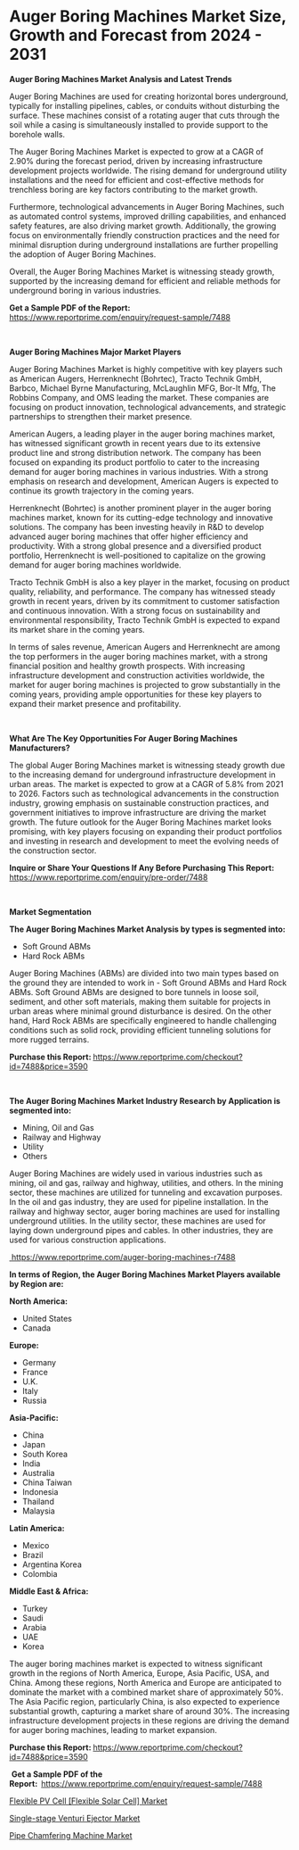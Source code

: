 <p><h1>Auger Boring Machines Market Size, Growth and Forecast from 2024 - 2031</h1></p><p><strong>Auger Boring Machines Market Analysis and Latest Trends</strong></p>
<p><p>Auger Boring Machines are used for creating horizontal bores underground, typically for installing pipelines, cables, or conduits without disturbing the surface. These machines consist of a rotating auger that cuts through the soil while a casing is simultaneously installed to provide support to the borehole walls.</p><p>The Auger Boring Machines Market is expected to grow at a CAGR of 2.90% during the forecast period, driven by increasing infrastructure development projects worldwide. The rising demand for underground utility installations and the need for efficient and cost-effective methods for trenchless boring are key factors contributing to the market growth.</p><p>Furthermore, technological advancements in Auger Boring Machines, such as automated control systems, improved drilling capabilities, and enhanced safety features, are also driving market growth. Additionally, the growing focus on environmentally friendly construction practices and the need for minimal disruption during underground installations are further propelling the adoption of Auger Boring Machines.</p><p>Overall, the Auger Boring Machines Market is witnessing steady growth, supported by the increasing demand for efficient and reliable methods for underground boring in various industries.</p></p>
<p><strong>Get a Sample PDF of the Report:&nbsp;</strong> <a href="https://www.reportprime.com/enquiry/request-sample/7488">https://www.reportprime.com/enquiry/request-sample/7488</a></p>
<p>&nbsp;</p>
<p><strong>Auger Boring Machines Major Market Players</strong></p>
<p><p>Auger Boring Machines Market is highly competitive with key players such as American Augers, Herrenknecht (Bohrtec), Tracto Technik GmbH, Barbco, Michael Byrne Manufacturing, McLaughlin MFG, Bor-It Mfg, The Robbins Company, and OMS leading the market. These companies are focusing on product innovation, technological advancements, and strategic partnerships to strengthen their market presence.</p><p>American Augers, a leading player in the auger boring machines market, has witnessed significant growth in recent years due to its extensive product line and strong distribution network. The company has been focused on expanding its product portfolio to cater to the increasing demand for auger boring machines in various industries. With a strong emphasis on research and development, American Augers is expected to continue its growth trajectory in the coming years.</p><p>Herrenknecht (Bohrtec) is another prominent player in the auger boring machines market, known for its cutting-edge technology and innovative solutions. The company has been investing heavily in R&D to develop advanced auger boring machines that offer higher efficiency and productivity. With a strong global presence and a diversified product portfolio, Herrenknecht is well-positioned to capitalize on the growing demand for auger boring machines worldwide.</p><p>Tracto Technik GmbH is also a key player in the market, focusing on product quality, reliability, and performance. The company has witnessed steady growth in recent years, driven by its commitment to customer satisfaction and continuous innovation. With a strong focus on sustainability and environmental responsibility, Tracto Technik GmbH is expected to expand its market share in the coming years.</p><p>In terms of sales revenue, American Augers and Herrenknecht are among the top performers in the auger boring machines market, with a strong financial position and healthy growth prospects. With increasing infrastructure development and construction activities worldwide, the market for auger boring machines is projected to grow substantially in the coming years, providing ample opportunities for these key players to expand their market presence and profitability.</p></p>
<p>&nbsp;</p>
<p><strong>What Are The Key Opportunities For Auger Boring Machines Manufacturers?</strong></p>
<p><p>The global Auger Boring Machines market is witnessing steady growth due to the increasing demand for underground infrastructure development in urban areas. The market is expected to grow at a CAGR of 5.8% from 2021 to 2026. Factors such as technological advancements in the construction industry, growing emphasis on sustainable construction practices, and government initiatives to improve infrastructure are driving the market growth. The future outlook for the Auger Boring Machines market looks promising, with key players focusing on expanding their product portfolios and investing in research and development to meet the evolving needs of the construction sector.</p></p>
<p><strong>Inquire or Share Your Questions If Any Before Purchasing This Report:</strong> <a href="https://www.reportprime.com/enquiry/pre-order/7488">https://www.reportprime.com/enquiry/pre-order/7488</a></p>
<p>&nbsp;</p>
<p><strong>Market Segmentation</strong></p>
<p><strong>The Auger Boring Machines Market Analysis by types is segmented into:</strong></p>
<p><ul><li>Soft Ground ABMs</li><li>Hard Rock ABMs</li></ul></p>
<p><p>Auger Boring Machines (ABMs) are divided into two main types based on the ground they are intended to work in - Soft Ground ABMs and Hard Rock ABMs. Soft Ground ABMs are designed to bore tunnels in loose soil, sediment, and other soft materials, making them suitable for projects in urban areas where minimal ground disturbance is desired. On the other hand, Hard Rock ABMs are specifically engineered to handle challenging conditions such as solid rock, providing efficient tunneling solutions for more rugged terrains.</p></p>
<p><strong>Purchase this Report:&nbsp;</strong><a href="https://www.reportprime.com/checkout?id=7488&price=3590">https://www.reportprime.com/checkout?id=7488&price=3590</a></p>
<p>&nbsp;</p>
<p><strong>The Auger Boring Machines Market Industry Research by Application is segmented into:</strong></p>
<p><ul><li>Mining, Oil and Gas</li><li>Railway and Highway</li><li>Utility</li><li>Others</li></ul></p>
<p><p>Auger Boring Machines are widely used in various industries such as mining, oil and gas, railway and highway, utilities, and others. In the mining sector, these machines are utilized for tunneling and excavation purposes. In the oil and gas industry, they are used for pipeline installation. In the railway and highway sector, auger boring machines are used for installing underground utilities. In the utility sector, these machines are used for laying down underground pipes and cables. In other industries, they are used for various construction applications.</p></p>
<p><a href="https://www.reportprime.com/auger-boring-machines-r7488">&nbsp;https://www.reportprime.com/auger-boring-machines-r7488</a></p>
<p><strong>In terms of Region, the Auger Boring Machines Market Players available by Region are:</strong></p>
<p>
    <p> <strong> North America: </strong>
        <ul>
            <li>United States</li>
            <li>Canada</li>
        </ul>
        </p> 
    <p> <strong> Europe: </strong>
        <ul>
            <li>Germany</li>
            <li>France</li>
            <li>U.K.</li>
            <li>Italy</li>
            <li>Russia</li>
        </ul>
        </p> 
    <p> <strong> Asia-Pacific: </strong>
        <ul>
            <li>China</li>
            <li>Japan</li>
            <li>South Korea</li>
            <li>India</li>
            <li>Australia</li>
            <li>China Taiwan</li>
            <li>Indonesia</li>
            <li>Thailand</li>
            <li>Malaysia</li>
        </ul>
        </p> 
    <p> <strong> Latin America: </strong>
        <ul>
            <li>Mexico</li>
            <li>Brazil</li>
            <li>Argentina Korea</li>
            <li>Colombia</li>
        </ul>
        </p> 
    <p> <strong> Middle East & Africa: </strong>
        <ul>
            <li>Turkey</li>
            <li>Saudi</li>
            <li>Arabia</li>
            <li>UAE</li>
            <li>Korea</li>
        </ul>
    </p>
    </p>
<p><p>The auger boring machines market is expected to witness significant growth in the regions of North America, Europe, Asia Pacific, USA, and China. Among these regions, North America and Europe are anticipated to dominate the market with a combined market share of approximately 50%. The Asia Pacific region, particularly China, is also expected to experience substantial growth, capturing a market share of around 30%. The increasing infrastructure development projects in these regions are driving the demand for auger boring machines, leading to market expansion.</p></p>
<p><strong>Purchase this Report: </strong><a href="https://www.reportprime.com/checkout?id=7488&price=3590">https://www.reportprime.com/checkout?id=7488&price=3590</a></p>
<p>&nbsp;<strong>Get a Sample PDF of the Report:&nbsp;&nbsp;</strong><a href="https://www.reportprime.com/enquiry/request-sample/7488">https://www.reportprime.com/enquiry/request-sample/7488</a></p>
<p><strong></strong></p>
<p><p><a href="https://www.linkedin.com/pulse/flexible-pv-cell-solar-market-size-share-global-analysis-report-7cvec?trackingId=ltRQ2iyB%2B%2BiEhvkBk1FVZw%3D%3D">Flexible PV Cell [Flexible Solar Cell] Market</a></p><p><a href="https://www.linkedin.com/pulse/single-stage-venturi-ejector-market-size-trends-growth-outlook-pypff?trackingId=r17LB7x%2Bx%2FsYO5YAa8gpog%3D%3D">Single-stage Venturi Ejector Market</a></p><p><a href="https://www.linkedin.com/pulse/pipe-chamfering-machine-market-comprehensive-report-its-share-l8ibf?trackingId=IhM5JN%2BiMC%2F6KkPF1MP4IQ%3D%3D">Pipe Chamfering Machine Market</a></p></p>